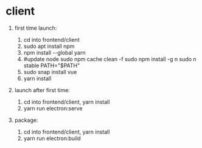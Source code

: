 # client
1. first time launch:
    1. cd into frontend/client
    2. sudo apt install npm 
    3. npm install --global yarn
    4. #update node
        sudo npm cache clean -f
        sudo npm install -g n
        sudo n stable
        PATH="$PATH"
    5. sudo snap install vue
    6. yarn install

2. launch after first time:
    1. cd into frontend/client, yarn install
    2. yarn run electron:serve

3. package:
    1. cd into frontend/client, yarn install
    2. yarn run electron:build







